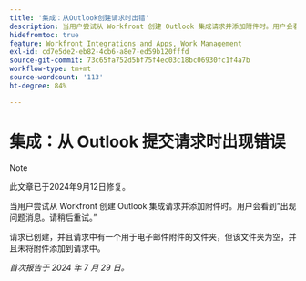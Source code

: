 ```yaml
---
title: '集成：从Outlook创建请求时出错'
description: 当用户尝试从 Workfront 创建 Outlook 集成请求并添加附件时。用户会看到“出现问题”消息。请稍后再试。
hidefromtoc: true
feature: Workfront Integrations and Apps, Work Management
exl-id: cd7e5de2-eb82-4cb6-a8e7-ed59b120fffd
source-git-commit: 73c65fa752d5bf75f4ec03c18bc06930fc1f4a7b
workflow-type: tm+mt
source-wordcount: '113'
ht-degree: 84%

---
```


# 集成：从 Outlook 提交请求时出现错误

>[!NOTE]
>
>此文章已于2024年9月12日修复。

当用户尝试从 Workfront 创建 Outlook 集成请求并添加附件时。用户会看到“出现问题消息。请稍后重试。”

请求已创建，并且请求中有一个用于电子邮件附件的文件夹，但该文件夹为空，并且未将附件添加到请求中。

_首次报告于 2024 年 7 月 29 日。_
